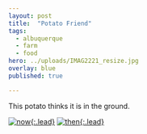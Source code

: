 ```yaml
---
layout: post
title:  "Potato Friend"
tags:
  - albuquerque
  - farm
  - food
hero: ../uploads/IMAG2221_resize.jpg
overlay: blue
published: true

---
```


This potato thinks it is in the ground.

[![now](../uploads/IMAG2221_resize.jpg){:.lead}](../uploads/IMAG2221.jpg)
[![then](../uploads/IMAG1532_resize.jpg){:.lead}](../uploads/IMAG1532.jpg)
